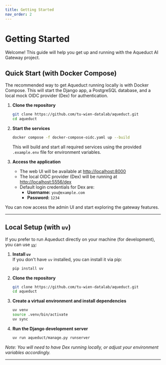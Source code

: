 ```yaml
---
title: Getting Started
nav_order: 2
---
```


# Getting Started

Welcome! This guide will help you get up and running with the Aqueduct AI Gateway project.

## Quick Start (with Docker Compose)

The recommended way to get Aqueduct running locally is with Docker Compose. This will start the Django app, a PostgreSQL
database, and a local mock OIDC provider (Dex) for authentication.

1. **Clone the repository**
   ```bash
   git clone https://github.com/tu-wien-datalab/aqueduct.git
   cd aqueduct
   ```

2. **Start the services**
   ```bash
   docker compose -f docker-compose-oidc.yaml up --build
   ```
   This will build and start all required services using the provided `.example.env` file for environment variables.

3. **Access the application**

    - The web UI will be available at [http://localhost:8000](http://localhost:8000)
    - The local OIDC provider (Dex) will be running at [http://localhost:5556/dex](http://localhost:5556/dex)
    - Default login credentials for Dex are:
        - **Username:** `you@example.com`
        - **Password:** `1234`

You can now access the admin UI and start exploring the gateway features.

---

## Local Setup (with `uv`)

If you prefer to run Aqueduct directly on your machine (for development), you can use [
`uv`](https://github.com/astral-sh/uv):

1. **Install `uv`**  
   If you don't have `uv` installed, you can install it via pip:
   ```bash
   pip install uv
   ```

2. **Clone the repository**
   ```bash
   git clone https://github.com/tu-wien-datalab/aqueduct.git
   cd aqueduct
   ```

3. **Create a virtual environment and install dependencies**
   ```bash
   uv venv
   source .venv/bin/activate
   uv sync
   ```

4. **Run the Django development server**
   ```bash
   uv run aqueduct/manage.py runserver
   ```

_Note: You will need to have Dex running locally, or adjust your environment variables accordingly._

---